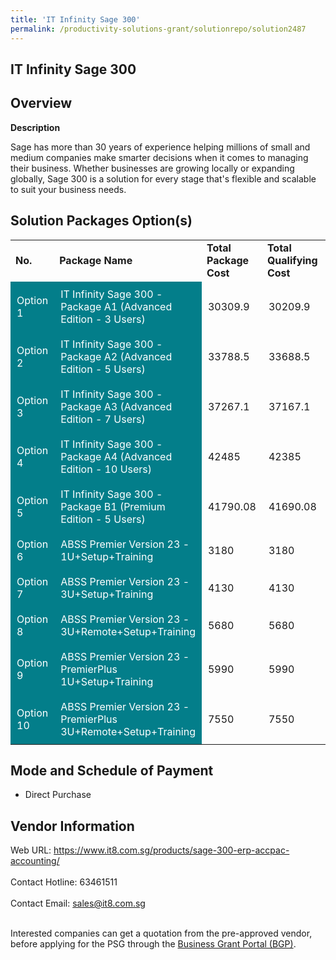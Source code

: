 ```yaml
---
title: 'IT Infinity Sage 300'
permalink: /productivity-solutions-grant/solutionrepo/solution2487
---
```


## IT Infinity Sage 300

## Overview

**Description**

Sage has more than 30 years of experience helping millions of small and medium companies make smarter decisions when it comes to managing their business. Whether businesses are growing locally or expanding globally, Sage 300 is a solution for every stage that's flexible and scalable to suit your business needs.

## Solution Packages Option(s)

<table>
<tr>
<td><b>No.</b></td>
<td><b>Package Name</b></td>
<td><b>Total Package Cost</b></td>
<td><b>Total Qualifying Cost</b></td>
<td><b>Solution Details</b></td>
</tr>
<tr>
<td style='padding: 10px; background-color: #037E8A; color: #FFFFFF;'>Option 1</td>
<td style='padding: 10px; background-color: #037E8A; color: #FFFFFF;'>IT Infinity Sage 300  - Package A1 (Advanced Edition - 3 Users)</td>
<td style='padding: 10px;'>30309.9</td>
<td style='padding: 10px;'>30209.9</td>
<td style='padding: 10px;'><a href='https://www.gobusiness.gov.sg/images/psg/Desensitised_IT_Infinity_Annex_3_CR_wef_16_Dec_2021_Part_1.pdf' target='_blank'>View Details</a></td>
</tr>
<tr>
<td style='padding: 10px; background-color: #037E8A; color: #FFFFFF;'>Option 2</td>
<td style='padding: 10px; background-color: #037E8A; color: #FFFFFF;'>IT Infinity Sage 300  - Package A2 (Advanced Edition - 5 Users)</td>
<td style='padding: 10px;'>33788.5</td>
<td style='padding: 10px;'>33688.5</td>
<td style='padding: 10px;'><a href='https://www.gobusiness.gov.sg/images/psg/Desensitised_IT_Infinity_Annex_3_CR_wef_16_Dec_2021_Part_2.pdf' target='_blank'>View Details</a></td>
</tr>
<tr>
<td style='padding: 10px; background-color: #037E8A; color: #FFFFFF;'>Option 3</td>
<td style='padding: 10px; background-color: #037E8A; color: #FFFFFF;'>IT Infinity Sage 300  - Package A3 (Advanced Edition - 7 Users)</td>
<td style='padding: 10px;'>37267.1</td>
<td style='padding: 10px;'>37167.1</td>
<td style='padding: 10px;'><a href='https://www.gobusiness.gov.sg/images/psg/Desensitised_IT_Infinity_Annex_3_CR_wef_16_Dec_2021_Part_3.pdf' target='_blank'>View Details</a></td>
</tr>
<tr>
<td style='padding: 10px; background-color: #037E8A; color: #FFFFFF;'>Option 4</td>
<td style='padding: 10px; background-color: #037E8A; color: #FFFFFF;'>IT Infinity Sage 300  - Package A4 (Advanced Edition - 10 Users)</td>
<td style='padding: 10px;'>42485</td>
<td style='padding: 10px;'>42385</td>
<td style='padding: 10px;'><a href='https://www.gobusiness.gov.sg/images/psg/Desensitised_IT_Infinity_Annex_3_CR_wef_16_Dec_2021_Part_4.pdf' target='_blank'>View Details</a></td>
</tr>
<tr>
<td style='padding: 10px; background-color: #037E8A; color: #FFFFFF;'>Option 5</td>
<td style='padding: 10px; background-color: #037E8A; color: #FFFFFF;'>IT Infinity Sage 300  - Package B1 (Premium Edition - 5 Users)</td>
<td style='padding: 10px;'>41790.08</td>
<td style='padding: 10px;'>41690.08</td>
<td style='padding: 10px;'><a href='https://www.gobusiness.gov.sg/images/psg/Desensitised_IT_Infinity_Annex_3_CR_wef_16_Dec_2021_Part_5.pdf' target='_blank'>View Details</a></td>
</tr>
<tr>
<td style='padding: 10px; background-color: #037E8A; color: #FFFFFF;'>Option 6</td>
<td style='padding: 10px; background-color: #037E8A; color: #FFFFFF;'>ABSS Premier Version 23 - 1U+Setup+Training</td>
<td style='padding: 10px;'>3180</td>
<td style='padding: 10px;'>3180</td>
<td style='padding: 10px;'><a href='https://www.gobusiness.gov.sg/images/psg/Desensitised_Dandelion_Annex_3_CR_wef_3_Feb_2022_Part_1.pdf' target='_blank'>View Details</a></td>
</tr>
<tr>
<td style='padding: 10px; background-color: #037E8A; color: #FFFFFF;'>Option 7</td>
<td style='padding: 10px; background-color: #037E8A; color: #FFFFFF;'>ABSS Premier Version 23 - 3U+Setup+Training</td>
<td style='padding: 10px;'>4130</td>
<td style='padding: 10px;'>4130</td>
<td style='padding: 10px;'><a href='https://www.gobusiness.gov.sg/images/psg/Desensitised_Dandelion_Annex_3_CR_wef_3_Feb_2022_Part_2.pdf' target='_blank'>View Details</a></td>
</tr>
<tr>
<td style='padding: 10px; background-color: #037E8A; color: #FFFFFF;'>Option 8</td>
<td style='padding: 10px; background-color: #037E8A; color: #FFFFFF;'>ABSS Premier Version 23 - 3U+Remote+Setup+Training</td>
<td style='padding: 10px;'>5680</td>
<td style='padding: 10px;'>5680</td>
<td style='padding: 10px;'><a href='https://www.gobusiness.gov.sg/images/psg/Desensitised_Dandelion_Annex_3_CR_wef_3_Feb_2022_Part_3.pdf' target='_blank'>View Details</a></td>
</tr>
<tr>
<td style='padding: 10px; background-color: #037E8A; color: #FFFFFF;'>Option 9</td>
<td style='padding: 10px; background-color: #037E8A; color: #FFFFFF;'>ABSS Premier Version 23 - PremierPlus 1U+Setup+Training</td>
<td style='padding: 10px;'>5990</td>
<td style='padding: 10px;'>5990</td>
<td style='padding: 10px;'><a href='https://www.gobusiness.gov.sg/images/psg/Desensitised_Dandelion_Annex_3_CR_wef_3_Feb_2022_Part_4.pdf' target='_blank'>View Details</a></td>
</tr>
<tr>
<td style='padding: 10px; background-color: #037E8A; color: #FFFFFF;'>Option 10</td>
<td style='padding: 10px; background-color: #037E8A; color: #FFFFFF;'>ABSS Premier Version 23 - PremierPlus 3U+Remote+Setup+Training</td>
<td style='padding: 10px;'>7550</td>
<td style='padding: 10px;'>7550</td>
<td style='padding: 10px;'><a href='https://www.gobusiness.gov.sg/images/psg/Desensitised_Dandelion_Annex_3_CR_wef_3_Feb_2022_Part_56.pdf' target='_blank'>View Details</a></td>
</tr>
</table>

## Mode and Schedule of Payment

 - Direct Purchase

## Vendor Information

 Web URL: https://www.it8.com.sg/products/sage-300-erp-accpac-accounting/ <br><br>Contact Hotline: 63461511 <br><br>Contact Email: sales@it8.com.sg <br><br>

Interested companies can get a quotation from the pre-approved vendor, before applying for the PSG through the <a href='https://www.businessgrants.gov.sg/' target='_blank' rel='noopener'>Business Grant Portal (BGP)</a>.

<script src="/jquery/resize-tables.js"></script>
